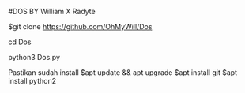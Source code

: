 #DOS BY William X Radyte

$git clone https://github.com/OhMyWill/Dos

cd Dos

python3 Dos.py

Pastikan sudah install 
$apt update && apt upgrade
$apt install git
$apt install python2
